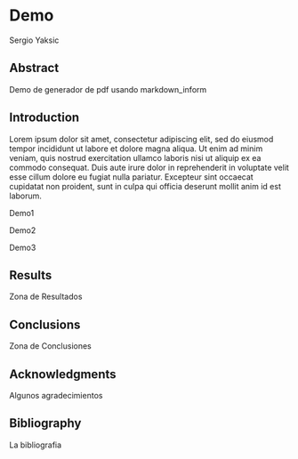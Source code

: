 # Demo

Sergio Yaksic

## Abstract

Demo de generador de pdf usando markdown_inform

## Introduction

Lorem ipsum dolor sit amet, consectetur adipiscing elit, sed do eiusmod tempor incididunt ut labore et dolore magna aliqua. Ut enim ad minim veniam, quis nostrud exercitation ullamco laboris nisi ut aliquip ex ea commodo consequat. Duis aute irure dolor in reprehenderit in voluptate velit esse cillum dolore eu fugiat nulla pariatur. Excepteur sint occaecat cupidatat non proident, sunt in culpa qui officia deserunt mollit anim id est laborum.

Demo1

Demo2

Demo3

## Results

Zona de Resultados

## Conclusions

Zona de Conclusiones

## Acknowledgments

Algunos agradecimientos

## Bibliography

La bibliografia

